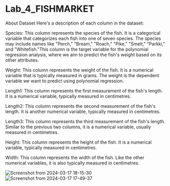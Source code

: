# Lab_4_FISHMARKET

About Dataset 
Here's a description of each column in the dataset:

Species: This column represents the species of the fish. It is a categorical variable that categorizes each fish into one of seven species. The species may include names like "Perch," "Bream," "Roach," "Pike," "Smelt," "Parkki," and "Whitefish."This column is the target variable for the polynomial regression analysis, where we aim to predict the fish's weight based on its other attributes. 

Weight: This column represents the weight of the fish. It is a numerical variable that is typically measured in grams. The weight is the dependent variable we want to predict using polynomial regression.

Length1: This column represents the first measurement of the fish's length. It is a numerical variable, typically measured in centimetres. 

Length2: This column represents the second measurement of the fish's length. It is another numerical variable, typically measured in centimetres. 

Length3: This column represents the third measurement of the fish's length. Similar to the previous two columns, it is a numerical variable, usually measured in centimetres. 

Height: This column represents the height of the fish. It is a numerical variable, typically measured in centimetres. 

Width: This column represents the width of the fish. Like the other numerical variables, it is also typically measured in centimetres.



![Screenshot from 2024-03-17 18-15-30](https://github.com/Vandu14/lab-4/assets/147116861/4598967e-35ec-4da6-86b5-21c08216d42e)
![Screenshot from 2024-03-17 17-49-37](https://github.com/Vandu14/lab-4/assets/147116861/190d1b6b-6987-4f1c-8d8b-9c08aa80265a)
